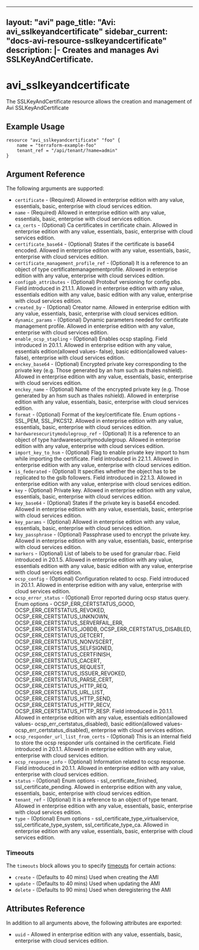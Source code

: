 <!--
    Copyright 2021 VMware, Inc.
    SPDX-License-Identifier: Mozilla Public License 2.0
-->
---
layout: "avi"
page_title: "Avi: avi_sslkeyandcertificate"
sidebar_current: "docs-avi-resource-sslkeyandcertificate"
description: |-
  Creates and manages Avi SSLKeyAndCertificate.
---

# avi_sslkeyandcertificate

The SSLKeyAndCertificate resource allows the creation and management of Avi SSLKeyAndCertificate

## Example Usage

```hcl
resource "avi_sslkeyandcertificate" "foo" {
    name = "terraform-example-foo"
    tenant_ref = "/api/tenant/?name=admin"
}
```

## Argument Reference

The following arguments are supported:

* `certificate` - (Required) Allowed in enterprise edition with any value, essentials, basic, enterprise with cloud services edition.
* `name` - (Required) Allowed in enterprise edition with any value, essentials, basic, enterprise with cloud services edition.
* `ca_certs` - (Optional) Ca certificates in certificate chain. Allowed in enterprise edition with any value, essentials, basic, enterprise with cloud services edition.
* `certificate_base64` - (Optional) States if the certificate is base64 encoded. Allowed in enterprise edition with any value, essentials, basic, enterprise with cloud services edition.
* `certificate_management_profile_ref` - (Optional) It is a reference to an object of type certificatemanagementprofile. Allowed in enterprise edition with any value, enterprise with cloud services edition.
* `configpb_attributes` - (Optional) Protobuf versioning for config pbs. Field introduced in 21.1.1. Allowed in enterprise edition with any value, essentials edition with any value, basic edition with any value, enterprise with cloud services edition.
* `created_by` - (Optional) Creator name. Allowed in enterprise edition with any value, essentials, basic, enterprise with cloud services edition.
* `dynamic_params` - (Optional) Dynamic parameters needed for certificate management profile. Allowed in enterprise edition with any value, enterprise with cloud services edition.
* `enable_ocsp_stapling` - (Optional) Enables ocsp stapling. Field introduced in 20.1.1. Allowed in enterprise edition with any value, essentials edition(allowed values- false), basic edition(allowed values- false), enterprise with cloud services edition.
* `enckey_base64` - (Optional) Encrypted private key corresponding to the private key (e.g. Those generated by an hsm such as thales nshield). Allowed in enterprise edition with any value, essentials, basic, enterprise with cloud services edition.
* `enckey_name` - (Optional) Name of the encrypted private key (e.g. Those generated by an hsm such as thales nshield). Allowed in enterprise edition with any value, essentials, basic, enterprise with cloud services edition.
* `format` - (Optional) Format of the key/certificate file. Enum options - SSL_PEM, SSL_PKCS12. Allowed in enterprise edition with any value, essentials, basic, enterprise with cloud services edition.
* `hardwaresecuritymodulegroup_ref` - (Optional) It is a reference to an object of type hardwaresecuritymodulegroup. Allowed in enterprise edition with any value, enterprise with cloud services edition.
* `import_key_to_hsm` - (Optional) Flag to enable private key import to hsm while importing the certificate. Field introduced in 22.1.1. Allowed in enterprise edition with any value, enterprise with cloud services edition.
* `is_federated` - (Optional) It specifies whether the object has to be replicated to the gslb followers. Field introduced in 22.1.3. Allowed in enterprise edition with any value, enterprise with cloud services edition.
* `key` - (Optional) Private key. Allowed in enterprise edition with any value, essentials, basic, enterprise with cloud services edition.
* `key_base64` - (Optional) States if the private key is base64 encoded. Allowed in enterprise edition with any value, essentials, basic, enterprise with cloud services edition.
* `key_params` - (Optional) Allowed in enterprise edition with any value, essentials, basic, enterprise with cloud services edition.
* `key_passphrase` - (Optional) Passphrase used to encrypt the private key. Allowed in enterprise edition with any value, essentials, basic, enterprise with cloud services edition.
* `markers` - (Optional) List of labels to be used for granular rbac. Field introduced in 20.1.5. Allowed in enterprise edition with any value, essentials edition with any value, basic edition with any value, enterprise with cloud services edition.
* `ocsp_config` - (Optional) Configuration related to ocsp. Field introduced in 20.1.1. Allowed in enterprise edition with any value, enterprise with cloud services edition.
* `ocsp_error_status` - (Optional) Error reported during ocsp status query. Enum options - OCSP_ERR_CERTSTATUS_GOOD, OCSP_ERR_CERTSTATUS_REVOKED, OCSP_ERR_CERTSTATUS_UNKNOWN, OCSP_ERR_CERTSTATUS_SERVERFAIL_ERR, OCSP_ERR_CERTSTATUS_JOBDB, OCSP_ERR_CERTSTATUS_DISABLED, OCSP_ERR_CERTSTATUS_GETCERT, OCSP_ERR_CERTSTATUS_NONVSCERT, OCSP_ERR_CERTSTATUS_SELFSIGNED, OCSP_ERR_CERTSTATUS_CERTFINISH, OCSP_ERR_CERTSTATUS_CACERT, OCSP_ERR_CERTSTATUS_REQUEST, OCSP_ERR_CERTSTATUS_ISSUER_REVOKED, OCSP_ERR_CERTSTATUS_PARSE_CERT, OCSP_ERR_CERTSTATUS_HTTP_REQ, OCSP_ERR_CERTSTATUS_URL_LIST, OCSP_ERR_CERTSTATUS_HTTP_SEND, OCSP_ERR_CERTSTATUS_HTTP_RECV, OCSP_ERR_CERTSTATUS_HTTP_RESP. Field introduced in 20.1.1. Allowed in enterprise edition with any value, essentials edition(allowed values- ocsp_err_certstatus_disabled), basic edition(allowed values- ocsp_err_certstatus_disabled), enterprise with cloud services edition.
* `ocsp_responder_url_list_from_certs` - (Optional) This is an internal field to store the ocsp responder urls contained in the certificate. Field introduced in 20.1.1. Allowed in enterprise edition with any value, enterprise with cloud services edition.
* `ocsp_response_info` - (Optional) Information related to ocsp response. Field introduced in 20.1.1. Allowed in enterprise edition with any value, enterprise with cloud services edition.
* `status` - (Optional) Enum options - ssl_certificate_finished, ssl_certificate_pending. Allowed in enterprise edition with any value, essentials, basic, enterprise with cloud services edition.
* `tenant_ref` - (Optional) It is a reference to an object of type tenant. Allowed in enterprise edition with any value, essentials, basic, enterprise with cloud services edition.
* `type` - (Optional) Enum options - ssl_certificate_type_virtualservice, ssl_certificate_type_system, ssl_certificate_type_ca. Allowed in enterprise edition with any value, essentials, basic, enterprise with cloud services edition.


### Timeouts

The `timeouts` block allows you to specify [timeouts](https://www.terraform.io/docs/configuration/resources.html#timeouts) for certain actions:

* `create` - (Defaults to 40 mins) Used when creating the AMI
* `update` - (Defaults to 40 mins) Used when updating the AMI
* `delete` - (Defaults to 90 mins) Used when deregistering the AMI

## Attributes Reference

In addition to all arguments above, the following attributes are exported:

* `uuid` -  Allowed in enterprise edition with any value, essentials, basic, enterprise with cloud services edition.

